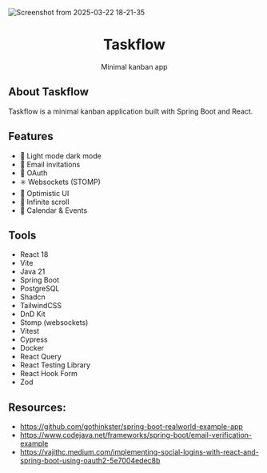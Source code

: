 ![Screenshot from 2025-03-22 18-21-35](https://github.com/user-attachments/assets/69a556f2-7ea9-477b-8b48-f3a33b0eab95)
<p align="center">
	<h1 align="center"><b>Taskflow</b></h1>

 <p align="center">
    Minimal kanban app
</p>

## About Taskflow

Taskflow is a minimal kanban application built with Spring Boot and React.

## Features
- 🌙 Light mode dark mode
- 📧 Email invitations
- 🔐 OAuth
- ✳️ Websockets (STOMP)
- 📣 Optimistic UI
- 📜 Infinite scroll
- 📅 Calendar & Events

## Tools
- React 18
- Vite
- Java 21
- Spring Boot
- PostgreSQL
- Shadcn
- TailwindCSS
- DnD Kit
- Stomp (websockets)
- Vitest
- Cypress
- Docker
- React Query
- React Testing Library
- React Hook Form
- Zod

## Resources:
- https://github.com/gothinkster/spring-boot-realworld-example-app
- https://www.codejava.net/frameworks/spring-boot/email-verification-example
- https://vajithc.medium.com/implementing-social-logins-with-react-and-spring-boot-using-oauth2-5e7004edec8b
